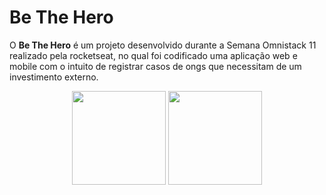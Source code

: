 # Be The Hero
O **Be The Hero** é um projeto desenvolvido durante a Semana Omnistack 11 realizado pela rocketseat, no qual foi codificado uma aplicação web e mobile com o intuito de registrar casos de ongs que necessitam de um investimento externo.


<p align="center">
  <img src = "https://user-images.githubusercontent.com/50887367/81873793-d7e22380-9552-11ea-9411-6456d5004578.png" width="150" heigth="150" />
  <img src = "https://user-images.githubusercontent.com/50887367/81872641-7faa2200-9550-11ea-9cec-d1724a331eb1.png" width="150" heigth="150" />
</p>

